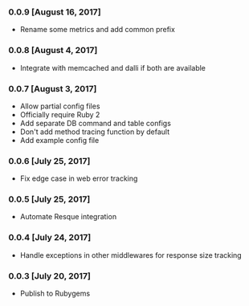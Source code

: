 ### 0.0.9 [August 16, 2017]
* Rename some metrics and add common prefix

### 0.0.8 [August 4, 2017]
* Integrate with memcached and dalli if both are available

### 0.0.7 [August 3, 2017]
* Allow partial config files
* Officially require Ruby 2
* Add separate DB command and table configs
* Don't add method tracing function by default
* Add example config file

### 0.0.6 [July 25, 2017]
* Fix edge case in web error tracking

### 0.0.5 [July 25, 2017]
* Automate Resque integration

### 0.0.4 [July 24, 2017]
* Handle exceptions in other middlewares for response size tracking

### 0.0.3 [July 20, 2017]
* Publish to Rubygems
